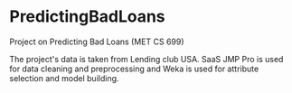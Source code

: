 # PredictingBadLoans
Project on Predicting Bad Loans (MET CS 699)

The project's data is taken from Lending club USA. SaaS JMP Pro is used for data cleaning and preprocessing and Weka is used for attribute selection and model building.
